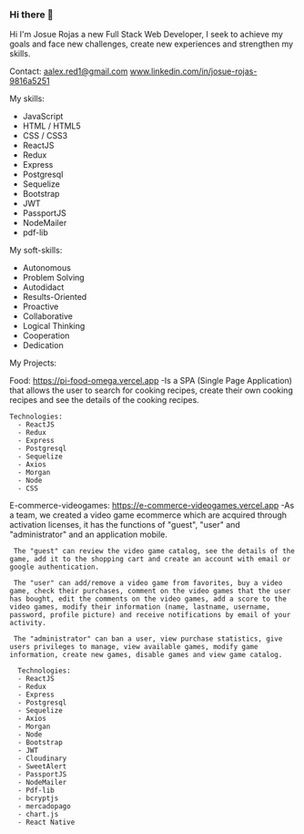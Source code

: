 ### Hi there 👋

Hi I'm Josue Rojas a new Full Stack Web Developer, I seek to achieve my goals and face new challenges, create new experiences and strengthen my skills.

Contact:
aalex.red1@gmail.com
www.linkedin.com/in/josue-rojas-9816a5251

My skills:
  - JavaScript
  - HTML / HTML5
  - CSS / CSS3
  - ReactJS
  - Redux
  - Express
  - Postgresql
  - Sequelize
  - Bootstrap
  - JWT
  - PassportJS
  - NodeMailer
  - pdf-lib

My soft-skills:
  - Autonomous
  - Problem Solving
  - Autodidact
  - Results-Oriented 
  - Proactive
  - Collaborative
  - Logical Thinking
  - Cooperation
  - Dedication


My Projects: 

  Food: https://pi-food-omega.vercel.app 
  -Is a SPA (Single Page Application) that allows the user to search for cooking recipes, create their own cooking recipes and see the details of the cooking recipes.
    
    Technologies:
      - ReactJS
      - Redux
      - Express
      - Postgresql
      - Sequelize
      - Axios
      - Morgan
      - Node
      - CSS
    
  E-commerce-videogames: https://e-commerce-videogames.vercel.app
  -As a team, we created a video game ecommerce which are acquired through activation licenses, it has the functions of "guest", "user" and "administrator" and an application mobile.
      
     The "guest" can review the video game catalog, see the details of the game, add it to the shopping cart and create an account with email or google authentication.
     
     The "user" can add/remove a video game from favorites, buy a video game, check their purchases, comment on the video games that the user has bought, edit the comments on the video games, add a score to the video games, modify their information (name, lastname, username, password, profile picture) and receive notifications by email of your activity.
     
     The "administrator" can ban a user, view purchase statistics, give users privileges to manage, view available games, modify game information, create new games, disable games and view game catalog.
     
      Technologies:
      - ReactJS
      - Redux
      - Express
      - Postgresql
      - Sequelize
      - Axios
      - Morgan
      - Node
      - Bootstrap
      - JWT
      - Cloudinary
      - SweetAlert
      - PassportJS
      - NodeMailer
      - Pdf-lib
      - bcryptjs
      - mercadopago
      - chart.js
      - React Native
      
